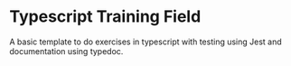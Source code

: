# Typescript Training Field

A basic template to do exercises in typescript with testing using Jest and documentation using typedoc.